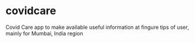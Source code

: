 # covidcare
Covid Care app to make available useful information at fingure tips of user, mainly for Mumbai, India region
